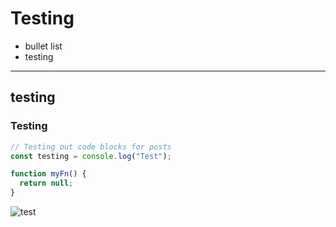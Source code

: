 # Testing

- bullet list
- testing

---

## testing

### Testing

```js
// Testing out code blocks for posts
const testing = console.log("Test");

function myFn() {
  return null;
}
```

![test](https://raw.githubusercontent.com/AndyAshley/dev-portfolio-posts/main/content/posts/1/image-1.png)
